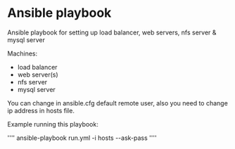 # Ansible playbook

Ansible playbook for setting up load balancer, web servers, nfs server & mysql server

Machines:
- load balancer
- web server(s)
- nfs server
- mysql server

You can change in ansible.cfg default remote user, also you need to change ip address in hosts file.

Example running this playbook:

''''
ansible-playbook run.yml -i hosts --ask-pass
''''
